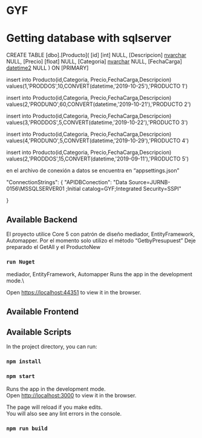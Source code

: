 # GYF
# Getting database  with sqlserver

CREATE TABLE [dbo].[Producto](
	[id] [int] NULL,
	[Descripcion] [nvarchar](25) NULL,
	[Precio] [float] NULL,
	[Categoria] [nvarchar](50) NULL,
	[FechaCarga] [datetime2](7) NULL
) ON [PRIMARY]

insert into Producto(id,Categoria, Precio,FechaCarga,Descripcion)
values(1,'PRODDOS',10,CONVERT(datetime,'2019-10-25'),'PRODUCTO 1')

insert into Producto(id,Categoria, Precio,FechaCarga,Descripcion)
values(2,'PRODUNO',60,CONVERT(datetime,'2019-10-21'),'PRODUCTO 2')

insert into Producto(id,Categoria, Precio,FechaCarga,Descripcion)
values(3,'PRODDOS',5,CONVERT(datetime,'2019-10-22'),'PRODUCTO 3')

insert into Producto(id,Categoria, Precio,FechaCarga,Descripcion)
values(4,'PRODUNO',5,CONVERT(datetime,'2019-10-29'),'PRODUCTO 4')

insert into Producto(id,Categoria, Precio,FechaCarga,Descripcion)
values(2,'PRODDOS',15,CONVERT(datetime,'2019-09-11'),'PRODUCTO 5')

en el archivo de conexión a datos se encuentra en “appsettings.json”

"ConnectionStrings": {
    "APIDBConection": "Data Source=JURNB-0156\\MSSQLSERVER01 ;Initial catalog=GYF;Integrated Security=SSPI"
    
  }

## Available Backend


El proyecto utilice Core 5 con patrón de diseño mediador, EntityFramework, Automapper.
Por el momento solo utilizo el método “GetbyPresupuest”
Deje preparado el GetAll y el ProductoNew 


### `run Nuget`
mediador, EntityFramework, Automapper
Runs the app in the development mode.\

Open [https://localhost:44351](https://localhost:44351) to view it in the browser.

## Available Frontend

## Available Scripts

In the project directory, you can run:
### `npm install`

### `npm start`

Runs the app in the development mode.<br>
Open [http://localhost:3000](http://localhost:3000) to view it in the browser.

The page will reload if you make edits.<br>
You will also see any lint errors in the console.

### `npm run build`

